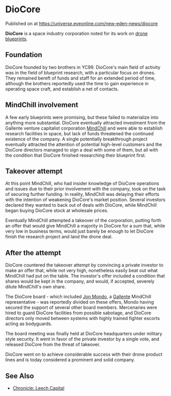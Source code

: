 # DioCore
Published on  at https://universe.eveonline.com/new-eden-news/diocore

**DioCore** is a space industry corporation noted for its work on [drone](3o5QhCbx71nILKNnW9S7v1) [blueprints](2jdWyizy6WC4rfbjC7px6T).

Foundation
----------

DioCore founded by two brothers in YC99. DioCore's main field of activity was in the field of blueprint research, with a particular focus on drones. They remained bereft of funds and staff for an extended period of time, although the brothers reportedly used the time to gain experience in operating space craft, and establish a net of contacts.

MindChill involvement
---------------------

A few early blueprints were promising, but these failed to materialize into anything more substantial. DioCore eventually attracted investment from the Gallente venture capitalist corporation [MindChill](OsNVxVlPI2H8youBacLO4) and were able to establish research facilities in space, but lack of funds threatened the continued existence of the company. A single potentially breakthrough project eventually attracted the attention of potential high-level customers and the DioCore directors managed to sign a deal with some of them, but all with the condition that DioCore finished researching their blueprint first.

Takeover attempt
----------------

At this point MindChill, who had insider knowledge of DioCore operations and issues due to their prior involvement with the company, took on the task of securing further funding. In reality, MindChill was delaying their efforts with the intention of weakening DioCore's market position.
Several investors declared they wanted to back out of deals with DioCore, while MindChill began buying DioCore stock at wholesale prices.

Eventually MindChill attempted a takeover of the corporation, putting forth an offer that would give MindChill a majority in DioCore for a sum that, while very low in business terms, would just barely be enough to let DioCore finish the research project and land the drone deal.

After the attempt
-----------------

DioCore countered the takeover attempt by convincing a private investor to make an offer that, while not very high, nonetheless easily beat out what MindChill had put on the table. The investor's offer included a condition that shares would be kept in the company, and would, if accepted, severely dilute MindChill's own share.

The DioCore board - which included [Jon Mondo](PJPnrfXhATGDBkAoJfO0J), a [Gallente](4bufc5OaK80rlo20Pez6gK) MindChill representative - was reportedly divided on these offers, Mondo having secured the support of several other board members. Mercenaries were hired to guard DioCore facilities from possible sabotage, and DioCore directors only moved between systems with highly trained fighter escorts acting as bodyguards.

The board meeting was finally held at DioCore headquarters under military style security. It went in favor of the private investor by a single vote, and released DioCore from the threat of takeover.

DioCore went on to achieve considerable success with their drone product lines and is today considered a prominent and solid company.

See Also
--------
-   [Chronicle: Leech Capital](4wq8As2rAWdMquwoheigfU)
